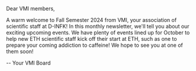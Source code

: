 Dear VMI members,

A warm welcome to Fall Semester 2024 from VMI, your association of scientific staff at D-INFK! In this monthly newsletter, we'll tell you about our exciting upcoming events. We have plenty of events lined up for October to help new ETH scientific staff kick off their start at ETH, such as one to prepare your coming addiction to caffeine! We hope to see you at one of them soon! 

-- Your VMI Board

